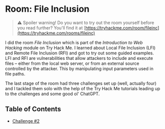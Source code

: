 # Room: File Inclusion

> ⚠️ Spoiler warning! Do you want to try out the room yourself before you read further? You'll find it at [https://tryhackme.com/room/fileinc](https://tryhackme.com/rooms/fileinc)

I did the room *File Inclusion* which is part of the *Introduction to Web Hacking* module on Try Hack Me. I learned about Local File Inclusion (LFI) and Remote File Inclusion (RFI) and got to try out some guided examples. LFI and RFI are vulnerabilities that allow attackers to include and execute files – either from the local web server, or from an external source controlled by the attacker. This by manipulating input parameters used in file paths.

The last stage of the room had three challenges set up (well, actually four) and I tackled them solo with the help of the Try Hack Me tutorials leading up to the challenges and some good ol' ChatGPT. 

## Table of Contents

- [Challenge #2](./challenge_2/)